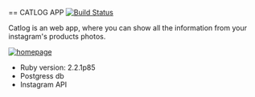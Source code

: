 == CATLOG APP [![Build Status](https://travis-ci.com/anamariasosa/catlog.svg?token=tnThecNEp22cKh3fTQsJ&branch=master)](https://travis-ci.com/anamariasosa/catlog)

Catlog is an web app, where you can show all the information from your instagram's products photos.

[![homepage](https://dl.dropboxusercontent.com/u/127516638/Screenshot%202016-04-02%2021.59.27.png)](http://catlog.herokuapp.com//)

* Ruby version: 2.2.1p85
* Postgress db
* Instagram API
